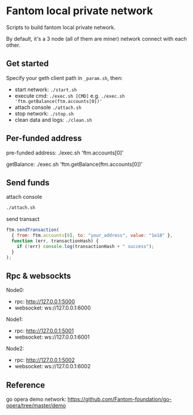 # Fantom local private network

Scripts to build fantom local private network.

By default, it's a 3 node (all of them are miner) network connect with each other.

## Get started

Specify your geth client path in `_param.sh`, then:

- start network: `./start.sh`
- execute cmd: `./exec.sh [CMD]` e.g. `./exec.sh 'ftm.getBalance(ftm.accounts[0])'`
- attach console `./attach.sh`
- stop network: `./stop.sh`
- clean data and logs: `./clean.sh`

## Per-funded address

pre-funded address: ./exec.sh 'ftm.accounts[0]'

getBalance: ./exec.sh 'ftm.getBalance(ftm.accounts[0])'

## Send funds

attach console

```bash
./attach.sh
```

send transact

```js
ftm.sendTransaction(
  { from: ftm.accounts[0], to: "your_address", value: "1e18" },
  function (err, transactionHash) {
    if (!err) console.log(transactionHash + " success");
  }
);
```

## Rpc & websockts

Node0:

- rpc: http://127.0.0.1:5000
- websocket: ws://127.0.0.1:6000

Node1:

- rpc: http://127.0.0.1:5001
- websocket: ws://127.0.0.1:6001

Node2:

- rpc: http://127.0.0.1:5002
- websocket: ws://127.0.0.1:6002

## Reference

go opera demo network: https://github.com/Fantom-foundation/go-opera/tree/master/demo
